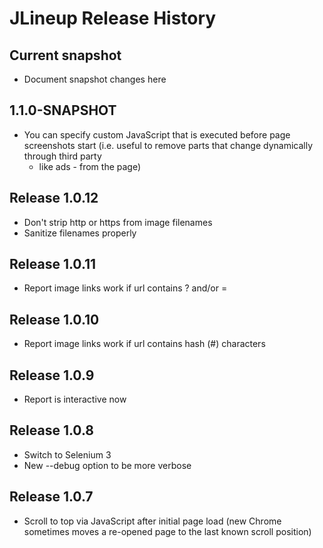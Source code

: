 # JLineup Release History

## Current snapshot
* Document snapshot changes here

## 1.1.0-SNAPSHOT
* You can specify custom JavaScript that is executed before page screenshots start
  (i.e. useful to remove parts that change dynamically through third party
  - like ads - from the page)

## Release 1.0.12
* Don't strip http or https from image filenames
* Sanitize filenames properly

## Release 1.0.11
* Report image links work if url contains ? and/or =

## Release 1.0.10
* Report image links work if url contains hash (#) characters

## Release 1.0.9
* Report is interactive now

## Release 1.0.8
* Switch to Selenium 3
* New --debug option to be more verbose

## Release 1.0.7
* Scroll to top via JavaScript after initial page load
 (new Chrome sometimes moves a re-opened page to the last known scroll position)
